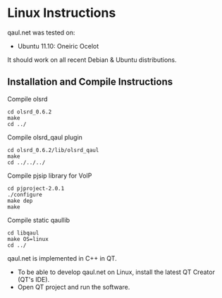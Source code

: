 Linux Instructions
==================

qaul.net was tested on:
* Ubuntu 11.10: Oneiric Ocelot

It should work on all recent Debian & Ubuntu distributions.


Installation and Compile Instructions
--------------------------------------

Compile olsrd

    cd olsrd_0.6.2
    make
    cd ../

Compile olsrd_qaul plugin

    cd olsrd_0.6.2/lib/olsrd_qaul
    make
    cd ../../../

Compile pjsip library for VoIP

    cd pjproject-2.0.1
    ./configure
    make dep
    make

Compile static qaullib

    cd libqaul
    make OS=linux
    cd ../

qaul.net is implemented in C++ in QT. 

* To be able to develop qaul.net on Linux, install the latest QT Creator (QT's IDE).
* Open QT project and run the software.


